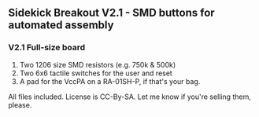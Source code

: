 ## Sidekick Breakout V2.1 - SMD buttons for automated assembly

### V2.1 Full-size board
1) Two 1206 size SMD resistors (e.g. 750k & 500k)
2) Two 6x6 tactile switches for the user and reset
3) A pad for the VccPA on a RA-01SH-P, if that's your bag.

All files included. License is CC-By-SA. Let me know if you're selling them, please.
